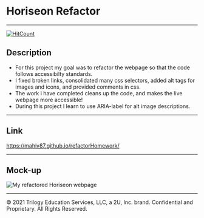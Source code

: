 # Horiseon Refactor

---

[![HitCount](http://hits.dwyl.com/mahiv87/mahiv87/refactorHomework.svg?style=flat-square)](http://hits.dwyl.com/mahiv87/mahiv87/refactorHomework)

## Description

<ul>
    <li>For this project my goal was to refactor the webpage so that the code follows accessibilty standards.</li>
    <li>I fixed broken links, consolidated many css selectors, added alt tags for images and icons, and provided comments in css.</li>
    <li>The work i have completed cleans up the code, and makes the live webpage more accessible!</li>
    <li>During this project I learn to use ARIA-label for alt image descriptions.</li>
</ul>

---

## Link
https://mahiv87.github.io/refactorHomework/

---

## Mock-up

![My refactored Horiseon webpage](./assets/images/mahiv87.github.io.png)

---

© 2021 Trilogy Education Services, LLC, a 2U, Inc. brand. Confidential and Proprietary. All Rights Reserved.
